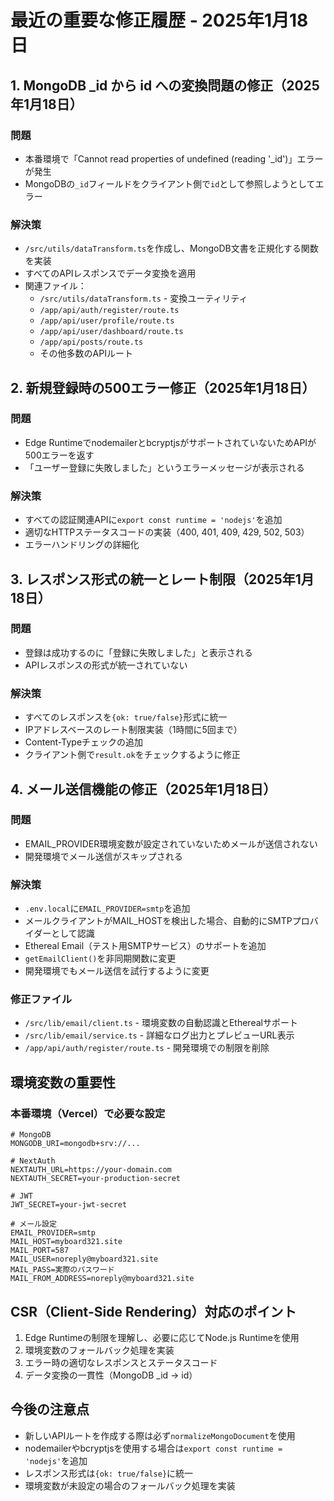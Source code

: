 # 最近の重要な修正履歴 - 2025年1月18日

## 1. MongoDB _id から id への変換問題の修正（2025年1月18日）
### 問題
- 本番環境で「Cannot read properties of undefined (reading '_id')」エラーが発生
- MongoDBの`_id`フィールドをクライアント側で`id`として参照しようとしてエラー

### 解決策
- `/src/utils/dataTransform.ts`を作成し、MongoDB文書を正規化する関数を実装
- すべてのAPIレスポンスでデータ変換を適用
- 関連ファイル：
  - `/src/utils/dataTransform.ts` - 変換ユーティリティ
  - `/app/api/auth/register/route.ts`
  - `/app/api/user/profile/route.ts`
  - `/app/api/user/dashboard/route.ts`
  - `/app/api/posts/route.ts`
  - その他多数のAPIルート

## 2. 新規登録時の500エラー修正（2025年1月18日）
### 問題
- Edge RuntimeでnodemailerとbcryptjsがサポートされていないためAPIが500エラーを返す
- 「ユーザー登録に失敗しました」というエラーメッセージが表示される

### 解決策
- すべての認証関連APIに`export const runtime = 'nodejs'`を追加
- 適切なHTTPステータスコードの実装（400, 401, 409, 429, 502, 503）
- エラーハンドリングの詳細化

## 3. レスポンス形式の統一とレート制限（2025年1月18日）
### 問題
- 登録は成功するのに「登録に失敗しました」と表示される
- APIレスポンスの形式が統一されていない

### 解決策
- すべてのレスポンスを`{ok: true/false}`形式に統一
- IPアドレスベースのレート制限実装（1時間に5回まで）
- Content-Typeチェックの追加
- クライアント側で`result.ok`をチェックするように修正

## 4. メール送信機能の修正（2025年1月18日）
### 問題
- EMAIL_PROVIDER環境変数が設定されていないためメールが送信されない
- 開発環境でメール送信がスキップされる

### 解決策
- `.env.local`に`EMAIL_PROVIDER=smtp`を追加
- メールクライアントがMAIL_HOSTを検出した場合、自動的にSMTPプロバイダーとして認識
- Ethereal Email（テスト用SMTPサービス）のサポートを追加
- `getEmailClient()`を非同期関数に変更
- 開発環境でもメール送信を試行するように変更

### 修正ファイル
- `/src/lib/email/client.ts` - 環境変数の自動認識とEtherealサポート
- `/src/lib/email/service.ts` - 詳細なログ出力とプレビューURL表示
- `/app/api/auth/register/route.ts` - 開発環境での制限を削除

## 環境変数の重要性
### 本番環境（Vercel）で必要な設定
```
# MongoDB
MONGODB_URI=mongodb+srv://...

# NextAuth
NEXTAUTH_URL=https://your-domain.com
NEXTAUTH_SECRET=your-production-secret

# JWT
JWT_SECRET=your-jwt-secret

# メール設定
EMAIL_PROVIDER=smtp
MAIL_HOST=myboard321.site
MAIL_PORT=587
MAIL_USER=noreply@myboard321.site
MAIL_PASS=実際のパスワード
MAIL_FROM_ADDRESS=noreply@myboard321.site
```

## CSR（Client-Side Rendering）対応のポイント
1. Edge Runtimeの制限を理解し、必要に応じてNode.js Runtimeを使用
2. 環境変数のフォールバック処理を実装
3. エラー時の適切なレスポンスとステータスコード
4. データ変換の一貫性（MongoDB _id → id）

## 今後の注意点
- 新しいAPIルートを作成する際は必ず`normalizeMongoDocument`を使用
- nodemailerやbcryptjsを使用する場合は`export const runtime = 'nodejs'`を追加
- レスポンス形式は`{ok: true/false}`に統一
- 環境変数が未設定の場合のフォールバック処理を実装